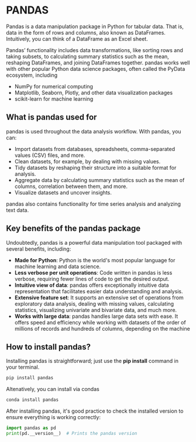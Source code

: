 # PANDAS

Pandas is a data manipulation package in Python for tabular data. That is, data in the form of rows and columns, also known as DataFrames. Intuitively, you can think of a DataFrame as an Excel sheet. 

Pandas’ functionality includes data transformations, like sorting rows and taking subsets, to calculating summary statistics such as the mean, reshaping DataFrames, and joining DataFrames together. pandas works well with other popular Python data science packages, often called the PyData ecosystem, including

+ NumPy for numerical computing
+ Matplotlib, Seaborn, Plotly, and other data visualization packages
+ scikit-learn for machine learning

## What is pandas used for

pandas is used throughout the data analysis workflow. With pandas, you can:

+ Import datasets from databases, spreadsheets, comma-separated values (CSV) files, and more.
+ Clean datasets, for example, by dealing with missing values.
+ Tidy datasets by reshaping their structure into a suitable format for analysis.
+ Aggregate data by calculating summary statistics such as the mean of columns, correlation between them, and more.
+ Visualize datasets and uncover insights.

pandas also contains functionality for time series analysis and analyzing text data.

## Key benefits of the pandas package

Undoubtedly, pandas is a powerful data manipulation tool packaged with several benefits, including:

+ **Made for Python**: Python is the world's most popular language for machine learning and data science.
+ **Less verbose per unit operations**: Code written in pandas is less verbose, requiring fewer lines of code to get the desired output. 
+ **Intuitive view of data**: pandas offers exceptionally intuitive data representation that facilitates easier data understanding and analysis.
+ **Extensive feature set**: It supports an extensive set of operations from exploratory data analysis, dealing with missing values, calculating statistics, visualizing univariate and bivariate data, and much more.
+ **Works with large data**: pandas handles large data sets with ease. It offers speed and efficiency while working with datasets of the order of millions of records and hundreds of columns, depending on the machine

## How to install pandas?

Installing pandas is straightforward; just use the **pip install** command in your terminal. 
```bash
pip install pandas
```

Altenatively, you can install via condas
```bash
conda install pandas
```

After installing pandas, it's good practice to check the installed version to ensure everything is working correctly:
```python
import pandas as pd
print(pd.__version__)  # Prints the pandas version
```
